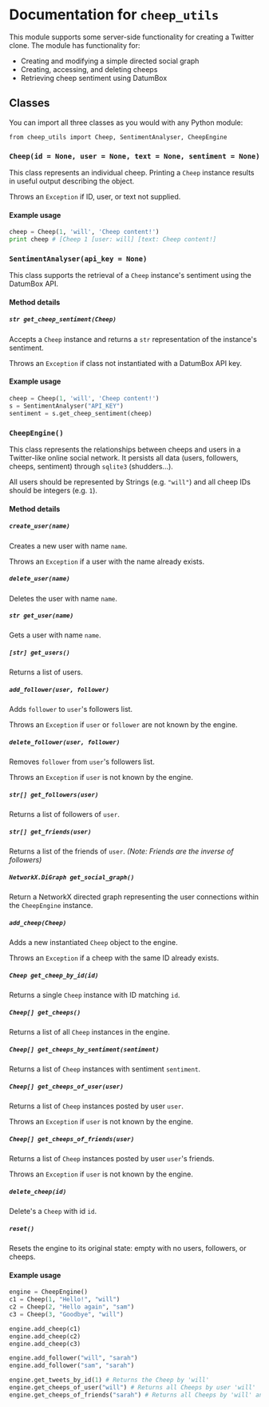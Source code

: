 # Documentation for `cheep_utils`

This module supports some server-side functionality for creating a Twitter clone. The module has functionality for:

* Creating and modifying a simple directed social graph
* Creating, accessing, and deleting cheeps
* Retrieving cheep sentiment using DatumBox

## Classes

You can import all three classes as you would with any Python module:

`from cheep_utils import Cheep, SentimentAnalyser, CheepEngine`

### `Cheep(id = None, user = None, text = None, sentiment = None)`

This class represents an individual cheep. Printing a `Cheep` instance results in useful output describing the object.

Throws an `Exception` if ID, user, or text not supplied.

#### Example usage

```python
cheep = Cheep(1, 'will', 'Cheep content!')
print cheep # [Cheep 1 [user: will] [text: Cheep content!]
```

### `SentimentAnalyser(api_key = None)`

This class supports the retrieval of a `Cheep` instance's sentiment using the DatumBox API.

#### Method details

##### `str get_cheep_sentiment(Cheep)`

Accepts a `Cheep` instance and returns a `str` representation of the instance's sentiment.

Throws an `Exception` if class not instantiated with a DatumBox API key.

#### Example usage

```python
cheep = Cheep(1, 'will', 'Cheep content!')
s = SentimentAnalyser("API_KEY")
sentiment = s.get_cheep_sentiment(cheep)
```

### `CheepEngine()`

This class represents the relationships between cheeps and users in a Twitter-like online social network. It persists all data (users, followers, cheeps, sentiment) through `sqlite3` (shudders...).

All users should be represented by Strings (e.g. `"will"`) and all cheep IDs should be integers (e.g. `1`).

#### Method details

##### `create_user(name)`

Creates a new user with name `name`.

Throws an `Exception` if a user with the name already exists.

##### `delete_user(name)`

Deletes the user with name `name`.

##### `str get_user(name)`

Gets a user with name `name`.

##### `[str] get_users()`

Returns a list of users.

##### `add_follower(user, follower)`

Adds `follower` to `user`'s followers list.

Throws an `Exception` if `user` or `follower` are not known by the engine.

##### `delete_follower(user, follower)`

Removes `follower` from `user`'s followers list.

Throws an `Exception` if `user` is not known by the engine.

##### `str[] get_followers(user)`

Returns a list of followers of `user`.

##### `str[] get_friends(user)`

Returns a list of the friends of `user`. *(Note: Friends are the inverse of followers)*

##### `NetworkX.DiGraph get_social_graph()`

Return a NetworkX directed graph representing the user connections within the `CheepEngine` instance.

##### `add_cheep(Cheep)`

Adds a new instantiated `Cheep` object to the engine.

Throws an `Exception` if a cheep with the same ID already exists.

##### `Cheep get_cheep_by_id(id)`

Returns a single `Cheep` instance with ID matching `id`.

##### `Cheep[] get_cheeps()`

Returns a list of all `Cheep` instances in the engine.

##### `Cheep[] get_cheeps_by_sentiment(sentiment)`

Returns a list of `Cheep` instances with sentiment `sentiment`.

##### `Cheep[] get_cheeps_of_user(user)`

Returns a list of `Cheep` instances posted by user `user`.

Throws an `Exception` if `user` is not known by the engine.

##### `Cheep[] get_cheeps_of_friends(user)`

Returns a list of `Cheep` instances posted by user `user`'s friends.

Throws an `Exception` if `user` is not known by the engine.


##### `delete_cheep(id)`

Delete's a `Cheep` with id `id`.

##### `reset()`

Resets the engine to its original state: empty with no users, followers, or cheeps.


#### Example usage

```python
engine = CheepEngine()
c1 = Cheep(1, "Hello!", "will")
c2 = Cheep(2, "Hello again", "sam")
c3 = Cheep(3, "Goodbye", "will")

engine.add_cheep(c1)
engine.add_cheep(c2)
engine.add_cheep(c3)

engine.add_follower("will", "sarah")
engine.add_follower("sam", "sarah")

engine.get_tweets_by_id(1) # Returns the Cheep by 'will'
engine.get_cheeps_of_user("will") # Returns all Cheeps by user 'will'
engine.get_cheeps_of_friends("sarah") # Returns all Cheeps by 'will' and 'sam'
```
